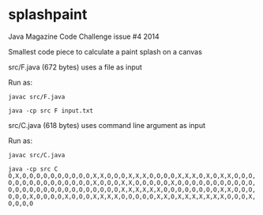 splashpaint
===========

Java Magazine Code Challenge issue #4 2014

Smallest code piece to calculate a paint splash on a canvas

src/F.java (672 bytes) uses a file as input

Run as:

<code>javac src/F.java</code>

<code>java -cp src F input.txt</code>

src/C.java (618 bytes) uses command line argument  as input

Run as:

<code>javac src/C.java</code>

<code>java -cp src C O,X,O,O,O,O,O,O,O,O,O,O,X,X,O,O,O,X,X,X,O,O,O,O,X,X,X,O,X,O,X,X,O,O,O,O,O,O,O,O,O,O,O,O,O,O,O,X,O,O,O,X,X,O,O,O,O,O,X,O,O,O,O,O,O,O,O,O,O,O,O,O,O,O,O,O,O,O,O,O,O,O,O,O,O,O,X,X,X,X,X,X,O,O,O,O,O,O,O,O,X,X,O,O,O,O,O,O,X,O,O,O,O,X,O,O,O,X,X,X,X,O,O,O,O,O,X,X,O,X,X,X,X,X,X,X,O,O,O,X,O,O,O,O</code>







